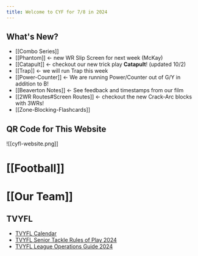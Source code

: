 ```yaml
---
title: Welcome to CYF for 7/8 in 2024
---
```

## What's New?
- [[Combo Series]]
- [[Phantom]] <- new WR Slip Screen for next week (McKay)
- [[Catapult]] <- checkout our new trick play **Catapult**! (updated 10/2)
- [[Trap]] <- we will run Trap this week
- [[Power-Counter]] <- We are running Power/Counter out of G/Y in addition to B!
- [[Beaverton Notes]] <- See feedback and timestamps from our film
- [[2WR Routes#Screen Routes]] <- checkout the new Crack-Arc blocks with 3WRs!
- [[Zone-Blocking-Flashcards]]



## QR Code for This Website
![[cyfl-website.png]]

# [[Football]]

# [[Our Team]]

## TVYFL
- [TVYFL Calendar](https://www.tvyfl.org/calendar)
- [TVYFL Senior Tackle Rules of Play 2024](https://cdn1.sportngin.com/attachments/document/5f9a-2780650/2024_TVYFL_Senior_Tackle_Rules_of_Play.pdf)
- [TVYFL League Operations Guide 2024](https://cdn1.sportngin.com/attachments/document/a404-3027325/2024_TVYFL_League_Operations_Guide.pdf)